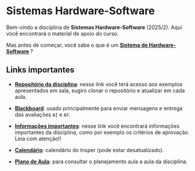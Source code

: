 # Sistemas Hardware-Software

Bem-vindo a disciplina de **Sistemas Hardware-Software** (2025/2). Aqui você encontrará o material de apoio do curso.

Mas antes de começar, você sabe o que é um  <b> <a href="./dicas/sistemas-hardware-software.html" target="_blank">Sistema de Hardware-Software</a> </b>?

## Links importantes

* **[Repositório da disciplina](https://github.com/Insper/SistemasHardwareSoftware.git)**: nesse link você terá acesso aos exemplos apresentados em sala, sugiro clonar o repositório e atualizar em cada aula.

* **[Blackboard](https://insper.blackboard.com/)**: usado principalmente para enviar mensagens e entrega das avaliações `AI` e `AF`. 
* **[Informações importantes](sobre.md)**:  nesse link você encontrará informações importantes da disciplina, como por exemplo os critérios de aprovação. Leia com atenção!!

* **[Calendário](https://portaldoprofessor.insper.edu.br/wp-content/uploads/2024/12/CALENDARIO-GRADUACAO-2025_ENG-E-CIECOMP-567-E-8_PROFESSOR-1.pdf)**: calendário do Insper (pode estar desatualizado).

* **[Plano de Aula](./dicas/PlanoDeAula_25_2.pdf)**: para consultar o planejamento aula a aula da disciplina.